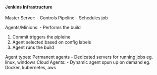 
#### Jenkins Infrastructure
  Master Server:
    - Controls Pipeline
    - Schedules job

  Agents/Minions:
    - Performs the build

  1. Commit triggers the pipleine
  2. Agent selected based on config labels
  3. Agent runs the build

Agent types:
  Permanent agents
	  - Dedicated servers for running jobs
	  eg. linux, windows
  Cloud Agents:
	  - Dynamic agent spun up on demand
	  eg. Docker, kubernetes, aws

